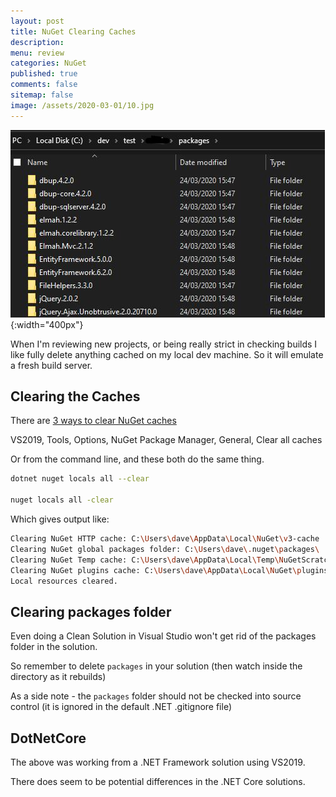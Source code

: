```yaml
---
layout: post
title: NuGet Clearing Caches
description: 
menu: review
categories: NuGet 
published: true 
comments: false
sitemap: false
image: /assets/2020-03-01/10.jpg
---
```


![alt text](/assets/2020-03-01/10.jpg "packages folder"){:width="400px"}

When I'm reviewing new projects, or being really strict in checking builds I like fully delete anything cached on my local dev machine. So it will emulate a fresh build server.

## Clearing the Caches

There are [3 ways to clear NuGet caches](https://stackoverflow.com/questions/30933277/how-can-i-clear-the-nuget-package-cache-using-the-command-line)

VS2019, Tools, Options, NuGet Package Manager, General, Clear all caches

Or from the command line, and these both do the same thing.

```bash
dotnet nuget locals all --clear

nuget locals all -clear
```

Which gives output like:

```bash
Clearing NuGet HTTP cache: C:\Users\dave\AppData\Local\NuGet\v3-cache
Clearing NuGet global packages folder: C:\Users\dave\.nuget\packages\
Clearing NuGet Temp cache: C:\Users\dave\AppData\Local\Temp\NuGetScratch
Clearing NuGet plugins cache: C:\Users\dave\AppData\Local\NuGet\plugins-cache
Local resources cleared.
```

## Clearing packages folder

Even doing a Clean Solution in Visual Studio won't get rid of the packages folder in the solution.

So remember to delete `packages` in your solution (then watch inside the directory as it rebuilds)

As a side note - the `packages` folder should not be checked into source control (it is ignored in the default .NET .gitignore file)

## DotNetCore

The above was working from a .NET Framework solution using VS2019.

There does seem to be potential differences in the .NET Core solutions.

